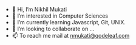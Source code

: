 - 👋 Hi, I’m Nikhil Mukati 
- 👀 I’m interested in Computer Sciences
- 🌱 I’m currently learning Javascript, Git, UNIX.
- 💞️ I’m looking to collaborate on ...
- 📫 To reach me mail at nmukati@qodeleaf.com

<!---
nikhilQodeleaf/nikhilQodeleaf is a ✨ special ✨ repository because its `README.md` (this file) appears on your GitHub profile.
You can click the Preview link to take a look at your changes.
--->
